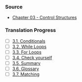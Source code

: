 ### Source
- [Chapter 03 - Control Structures](https://runestone.academy/runestone/books/published/cpp4python/Control_Structures/toctree.html)

### Translation Progress
- [ ] [3.1. Conditionals](./chap03_sec01_conditionals.md)
- [ ] [3.2. While Loops](./chap03_sec02_while_loops.md)
- [ ] [3.3. For Loops](./chap03_sec03_for_loops.md)
- [ ] [3.4. Check yourself](./chap03_sec04_check_yourself.md)
- [ ] [3.5. Summary](./chap03_sec05_summary.md)
- [ ] [3.6. Glossary](./chap03_sec06_glossary.md)
- [ ] [3.7. Matching](./chap03_sec07_matching.md)